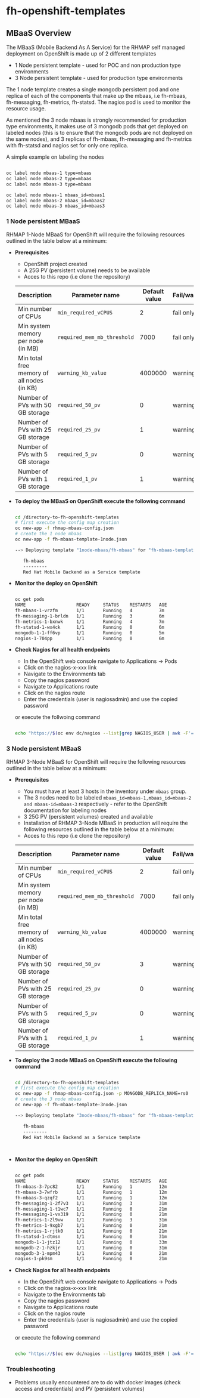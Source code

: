 # fh-openshift-templates

## MBaaS Overview 

The MBaaS (Mobile Backend As A Service) for the RHMAP self managed deployment on OpenShift is made up of 2 different templates

- 1 Node persistent template - used for POC and non production type environments
- 3 Node persistent template - used for production type environments

The 1 node template creates a single mongodb persistent pod and one replica of each of the components that make up the mbaas, i.e fh-mbaas, fh-messaging, fh-metrics, fh-statsd. The nagios pod is used to monitor the resource usage.

As mentioned the 3 node mbaas is strongly recommended for production type environments, it makes use of 3 mongodb pods that get deployed on labeled nodes (this is to ensure that the mongodb pods are not deployed on the same nodes), and 3 replicas of fh-mbaas, fh-messaging and fh-metrics with fh-statsd and nagios set for only one replica.

A simple example on labeling the nodes

```bash

oc label node mbaas-1 type=mbaas
oc label node mbaas-2 type=mbaas
oc label node mbaas-3 type=mbaas

oc label node mbaas-1 mbaas_id=mbaas1
oc label node mbaas-2 mbaas_id=mbaas2
oc label node mbaas-3 mbaas_id=mbaas3

```

### 1 Node persistent MBaaS

RHMAP 1-Node MBaaS for OpenShift will require the following resources outlined in the table below at a minimum:

- **Prerequisites**
    - OpenShift project created 
    - A 25G PV (persistent volume) needs to be available
    - Acces to this repo (i.e clone the repository)



	|  Description                               | Parameter name               | Default value           | Fail/warning/recommended             |
	|--------------------------------------------|------------------------------|-------------------------|--------------------------------------|
	| Min number of CPUs                         | `min_required_vCPUS`         | 2                       | fail only in strict_mode             |
	| Min system memory per node (in MB)         | `required_mem_mb_threshold`  | 7000                    | fail only in strict_mode             |
	| Min total free memory of all nodes (in KB) | `warning_kb_value`           | 4000000                 | warning                              |
	| Number of PVs with 50 GB storage           | `required_50_pv`             | 0                       | warning                              |
	| Number of PVs with 25 GB storage           | `required_25_pv`             | 1                       | warning                              |
	| Number of PVs with  5 GB storage           | `required_5_pv`              | 0                       | warning                              |
	| Number of PVs with  1 GB storage           | `required_1_pv`              | 1                       | warning                              |



- **To deploy the MBaaS on OpenShift execute the following command**

  ```bash
  
  cd /directory-to-fh-openshift-templates
  # first execute the config map creation
  oc new-app -f rhmap-mbaas-config.json
  # create the 1 node mbaas
  oc new-app -f fh-mbaas-template-1node.json 

  --> Deploying template "1node-mbaas/fh-mbaas" for "fh-mbaas-template-1node.json" to project 1node-mbaas

     fh-mbaas
     ---------
     Red Hat Mobile Backend as a Service template
  

  ``` 
- **Monitor the deploy on OpenShift**

  ```bash
  
  oc get pods
  NAME                   READY     STATUS    RESTARTS   AGE
  fh-mbaas-1-vrzfm       1/1       Running   4          7m
  fh-messaging-1-brldn   1/1       Running   3          6m
  fh-metrics-1-bxnwk     1/1       Running   4          7m
  fh-statsd-1-wx4ck      1/1       Running   0          6m
  mongodb-1-1-ff6vp      1/1       Running   0          5m
  nagios-1-704pp         1/1       Running   0          6m
  

  ```

- **Check Nagios for all health endpoints**

    - In the OpenShift web console navigate to Applications -> Pods
    - Click on the nagios-x-xxx link
    - Navigate to the Environments tab
    - Copy the nagios password
    - Navigate to Applications route
    - Click on the nagios route
    - Enter the credentials (user is nagiosadmin) and use the copied password

    or execute the follwoing command

    ```bash

    echo "https://$(oc env dc/nagios --list|grep NAGIOS_USER | awk -F'=' '{print $2}'):$(oc env dc/nagios --list|grep NAGIOS_PASSWORD | awk -F'=' '{print $2}')@$(oc get route nagios --template "{{.spec.host}}")"

    ```



### 3 Node persistent MBaaS

RHMAP 3-Node MBaaS for OpenShift will require the following resources outlined in the table below at a minimum:

- **Prerequisites**
    - You must have at least 3 hosts in the inventory under `mbaas` group.
    - The 3 nodes need to be labeled `mbaas_id=mbaas-1,mbaas_id=mbaas-2 and mbaas-id=mbaas-3` respectively - refer to the OpenShift documentation for labeling nodes
    - 3 25G PV (persistent volumes) created and available
    - Installation of RHMAP 3-Node MBaaS in production will require the following resources outlined in the table below at a minimum:
    - Acces to this repo (i.e clone the repository)



	|  Description                               | Parameter name               | Default value           | Fail/warning/recommended             |
	|--------------------------------------------|------------------------------|-------------------------|--------------------------------------|
	| Min number of CPUs                         | `min_required_vCPUS`         | 2                       | fail only in strict_mode             |
	| Min system memory per node (in MB)         | `required_mem_mb_threshold`  | 7000                    | fail only in strict_mode             |
	| Min total free memory of all nodes (in KB) | `warning_kb_value`           | 4000000                 | warning                              |
	| Number of PVs with 50 GB storage           | `required_50_pv`             | 3                       | warning                              |
	| Number of PVs with 25 GB storage           | `required_25_pv`             | 0                       | warning                              |
	| Number of PVs with  5 GB storage           | `required_5_pv`              | 0                       | warning                              |
	| Number of PVs with  1 GB storage           | `required_1_pv`              | 1                       | warning                              |



- **To deploy the 3 node MBaaS on OpenShift execute the following command**

  ```bash
  
  cd /directory-to-fh-openshift-templates
  # first execute the config map creation
  oc new-app -f rhmap-mbaas-config.json -p MONGODB_REPLICA_NAME=rs0
  # create the 3 node mbaas
  oc new-app -f fh-mbaas-template-3node.json 

  --> Deploying template "3node-mbaas/fh-mbaas" for "fh-mbaas-template-3node.json" to project 3node-mbaas

     fh-mbaas
     ---------
     Red Hat Mobile Backend as a Service template

        
    ```

- **Monitor the deploy on OpenShift**

  ```bash
  
  oc get pods
  NAME                   READY     STATUS    RESTARTS   AGE
  fh-mbaas-3-7pc82       1/1       Running   1          12m
  fh-mbaas-3-7wfrb       1/1       Running   1          12m
  fh-mbaas-3-qzqf2       1/1       Running   1          12m
  fh-messaging-1-2f7v3   1/1       Running   3          31m
  fh-messaging-1-t1wc7   1/1       Running   0          21m
  fh-messaging-1-vx319   1/1       Running   0          21m
  fh-metrics-1-2l9vw     1/1       Running   3          31m
  fh-metrics-1-9xgb7     1/1       Running   0          21m
  fh-metrics-1-rjtk0     1/1       Running   0          21m
  fh-statsd-1-dtmsn      1/1       Running   0          31m
  mongodb-1-1-jtz12      1/1       Running   0          33m
  mongodb-2-1-hzkjr      1/1       Running   0          31m
  mongodb-3-1-mpm43      1/1       Running   0          21m
  nagios-1-pk9sm         1/1       Running   0          21m 

  ```

- **Check Nagios for all health endpoints**

    - In the OpenShift web console navigate to Applications -> Pods
    - Click on the nagios-x-xxx link
    - Navigate to the Environments tab
    - Copy the nagios password
    - Navigate to Applications route
    - Click on the nagios route
    - Enter the credentials (user is nagiosadmin) and use the copied password

    or execute the following command

    ```bash

    echo "https://$(oc env dc/nagios --list|grep NAGIOS_USER | awk -F'=' '{print $2}'):$(oc env dc/nagios --list|grep NAGIOS_PASSWORD | awk -F'=' '{print $2}')@$(oc get route nagios --template "{{.spec.host}}")"

    ```


### Troubleshooting
- Problems usually encountered are to do with docker images (check access and credentials) and PV (persistent volumes)
